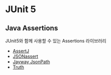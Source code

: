 # JUnit 5

## Java Assertions
JUnit5와 함께 사용할 수 있는 Assertions 라이브러리

- [AssertJ](https://assertj.github.io/doc/)
- [JSONassert](https://github.com/skyscreamer/JSONassert)
- [Jayway JsonPath](https://github.com/json-path/JsonPath)
- [Truth](https://truth.dev/)